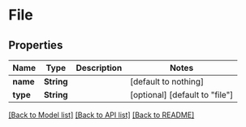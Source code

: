 # File


## Properties
Name | Type | Description | Notes
------------ | ------------- | ------------- | -------------
**name** | **String** |  | [default to nothing]
**type** | **String** |  | [optional] [default to "file"]


[[Back to Model list]](../README.md#models) [[Back to API list]](../README.md#api-endpoints) [[Back to README]](../README.md)


